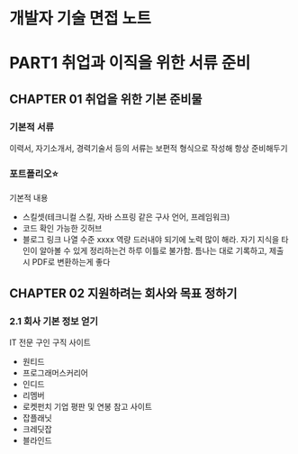 # 개발자 기술 면접 노트 
# PART1 취업과 이직을 위한 서류 준비
## CHAPTER 01 취업을 위한 기본 준비물
### 기본적 서류
이력서, 자기소개서, 경력기술서 등의 서류는 보편적 형식으로 작성해 항상 준비해두기
### 포트폴리오⭐️
기본적 내용
- 스킬셋(테크니컬 스킬, 자바 스프링 같은 구사 언어, 프레임워크)
- 코드 확인 가능한 깃허브
- 블로그 링크
나열 수준 xxxx 역량 드러내야 되기에 노력 많이 해라. 자기 지식을 타인이 알아볼 수 있게 정리하는건 하루 이틀로 불가함. 틈나는 대로 기록하고, 제출 시 PDF로 변환하는게 좋다
## CHAPTER 02 지원하려는 회사와 목표 정하기
### 2.1 회사 기본 정보 얻기
IT 전문 구인 구직 사이트
- 원티드
- 프로그래머스커리어
- 인디드
- 리멤버
- 로켓펀치
기업 평판 및 연봉 참고 사이트
- 잡플래닛
- 크레딧잡
- 블라인드

